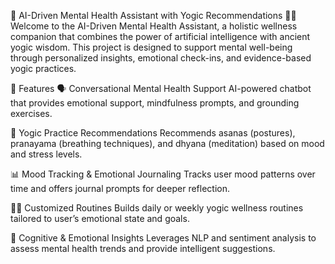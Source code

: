 🧠 AI-Driven Mental Health Assistant with Yogic Recommendations 🧘‍♂️
Welcome to the AI-Driven Mental Health Assistant, a holistic wellness companion that combines the power of artificial intelligence with ancient yogic wisdom. This project is designed to support mental well-being through personalized insights, emotional check-ins, and evidence-based yogic practices.

🌟 Features
🗣️ Conversational Mental Health Support
AI-powered chatbot that provides emotional support, mindfulness prompts, and grounding exercises.

🧘 Yogic Practice Recommendations
Recommends asanas (postures), pranayama (breathing techniques), and dhyana (meditation) based on mood and stress levels.

📊 Mood Tracking & Emotional Journaling
Tracks user mood patterns over time and offers journal prompts for deeper reflection.

🧘‍♀️ Customized Routines
Builds daily or weekly yogic wellness routines tailored to user’s emotional state and goals.

🧠 Cognitive & Emotional Insights
Leverages NLP and sentiment analysis to assess mental health trends and provide intelligent suggestions.

